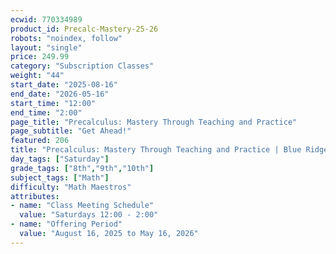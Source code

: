 ```yaml
---
ecwid: 770334989
product_id: Precalc-Mastery-25-26
robots: "noindex, follow"
layout: "single"
price: 249.99
category: "Subscription Classes"
weight: "44"
start_date: "2025-08-16"
end_date: "2026-05-16"
start_time: "12:00"
end_time: "2:00"
page_title: "Precalculus: Mastery Through Teaching and Practice"
page_subtitle: "Get Ahead!"
featured: 206
title: "Precalculus: Mastery Through Teaching and Practice | Blue Ridge Boost"
day_tags: ["Saturday"]
grade_tags: ["8th","9th","10th"]
subject_tags: ["Math"]
difficulty: "Math Maestros"
attributes:
- name: "Class Meeting Schedule"
  value: "Saturdays 12:00 - 2:00"
- name: "Offering Period"
  value: "August 16, 2025 to May 16, 2026"
---
```

